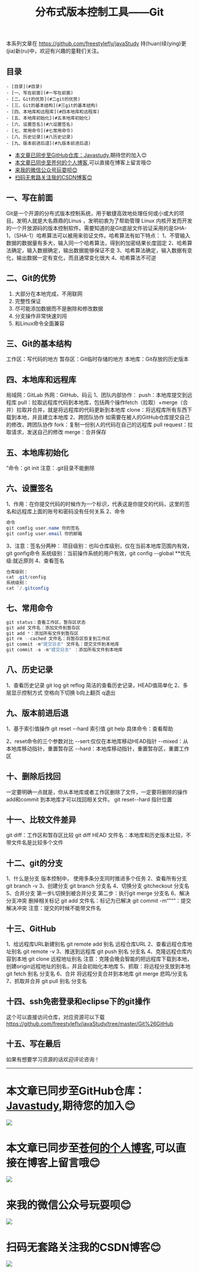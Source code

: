 ﻿---
layout: post
title: 分布式版本控制工具——Git
categories: Git和GitHub
description: 分布式版本控制工具——Git
keywords: Git,GitHub
---

本系列文章在 <https://github.com/freestylefly/javaStudy> 持(huan)续(ying)更(jia)新(ru)中，欢迎有兴趣的童鞋们关注。

## 目录

<!-- TOC -->

    - [目录](#目录)
    - [一、写在前面](#一写在前面)
    - [二、Git的优势](#二git的优势)
    - [三、Git的基本结构](#三git的基本结构)
    - [四、本地库和远程库](#四本地库和远程库)
    - [五、本地库初始化](#五本地库初始化)
    - [六、设置签名](#六设置签名)
    - [七、常用命令](#七常用命令)
    - [八、历史记录](#八历史记录)
    - [九、版本前进后退](#九版本前进后退)
- [本文章已同步至GitHub仓库：<a href="Javasthttps://github.com/freestylefly/javaStudyudy">Javastudy</a>,期待您的加入:blush:](#本文章已同步至github仓库a-hrefjavasthttpsgithubcomfreestyleflyjavastudyudyjavastudya期待您的加入blush)
- [本文章已同步至<a href="https://freestylefly.github.io/">苍何的个人博客</a>,可以直接在博客上留言哦:blush:](#本文章已同步至a-hrefhttpsfreestyleflygithubio苍何的个人博客a可以直接在博客上留言哦blush)
- [来我的微信公众号玩耍呗:blush:](#来我的微信公众号玩耍呗blush)
- [扫码无套路关注我的CSDN博客:blush:](#扫码无套路关注我的csdn博客blush)

<!-- /TOC -->

## 一、写在前面

Git是一个开源的分布式版本控制系统，用于敏捷高效地处理任何或小或大的项目。发明人就是大名鼎鼎的Linus ，发明初衷为了帮助管理 Linux 内核开发而开发的一个开放源码的版本控制软件。需要知道的是Git底层文件验证采用的是SHA-1，（SHA-1）哈希算法可以被用来验证文件。哈希算法有如下特点：
1、不管输入数据的数据量有多大，输入同一个哈希算法，得到的加密结果长度固定
2、哈希算法确定，输入数据确定，输出数据能够保证不变
3、哈希算法确定，输入数据有变化，输出数据一定有变化，而且通常变化很大
4、哈希算法不可逆
## 二、Git的优势

 1. 大部分在本地完成，不用联网
 2. 完整性保证
 3. 尽可能添加数据而不是删除和修改数据
 4. 分支操作非常快速刘闯
 5. 和Linux命令全面兼容
## 三、Git的基本结构
工作区：写代码的地方
暂存区：Git临时存储的地方
本地库：Git存放的历史版本
## 四、本地库和远程库
局域网：GitLab
外网：GitHub、码云
1、团队内部协作：
push：本地库提交到远程库
pull：拉取远程库代码到本地库，包括两个操作fetch（拉取）+merge（合并）拉取并合并，就是将远程库的代码更新到本地库
clone：将远程库所有东西下载到本地，并且建立本地库
2、跨团队协作
如需要在被人的GitHub仓库提交自己的修改，跨团队协作
fork：复制一份别人的代码在自己的远程库
pull request：拉取请求，发送自己的修改
merge：合并保存
## 五、本地库初始化
”命令：git init
注意：.git目录不能删除
## 六、设置签名
1、作用：在你提交代码的时候作为一个标识，代表这是你提交的代码，这里的签名和远程库上面的账号和密码没有任何关系
2、命令
```java
命令
git comfig user.name 你的签名
git config user.email 你的邮箱

```
3、注意：签名分两种：
项目级别：也叫仓库级别，仅在当前本地库范围内有效，git gonfig命令
系统级别：当前操作系统的用户有效，git config --global
**优先级:就近原则
4、查看签名

```java
仓库级别：
cat .git/config
系统级别：
cat `/.gitconfig
```
## 七、常用命令

```java
git status：查看工作区、暂存区状态
git add 文件名：添加文件到暂存区
git add *：添加所有文件到暂存区
git rm --cached 文件名：将暂存区恢复到工作区
git commit -m"提交日志" 文件名：提交文件到本地库
git commit -a -m"提交日志" ：添加所有文件到本地库

```
## 八、历史记录
1、查看历史记录
git log
git reflog 简洁的查看历史记录，HEAD值简单化
2、多层显示控制方式
空格向下切换
b向上翻页
q退出
## 九、版本前进后退
1、基于索引值操作
git reset --hard 索引值
git help 具体命令：查看帮助

 2、reset命令的三个参数对比
 --sert:仅仅在本地库移动HEAD指针
 --mixed：从本地库移动指针，重置暂存区
 --hard：本地库移动指针，重置暂存区，重置工作区
 ## 十、删除后找回
 一定要明确一点就是，你从本地库或者工作区删除了文件，一定要将删除的操作add和commit 到本地库才可以找回相关文件。
 git reset--hard 指针位置
 ## 十一、比较文件差异
 git diff：工作区和暂存区比较
 git diff HEAD 文件名：本地库和历史版本比较，不带文件名是比较多个文件
 ## 十二、git的分支
 1、什么是分支
 版本控制中， 使用多条分支同时推进多个任务
 2、查看所有分支
 git branch -v
 3、创建分支
 git branch 分支名
 4、切换分支
 gitcheckout 分支名
 5、合并分支
 第一步L切换到被合并分支
 第二步：执行git merge 分支名
 6、解决分支冲突
 删掉相关标记
 git add 文件名：标记为已解决
 git commit -m“”“”：提交解决冲突
 注意：提交的时候不能带文件名
 ## 十三、GitHub
 1、给远程库URL新建别名
 git remote add 别名 远程仓库URL
 2、查看远程仓库地址别名
 git remote -v
 3、推送到远程库
 git push 别名 分支名
 4、克隆远程仓库内容到本地
 git clone 远程地址别名
 注意：克隆会晚会智能的把远程库下载到本地，创建origin远程地址的别名，并且会初始化本地库
 5、抓取：将远程分支放到本地
 git fetch 别名 分支名
 6、合并
 将远程分支合并到本地库
 git merge 悲鸣/分支名
 7、抓取并合并
 git pull 别名 分支名
 ## 十四、ssh免密登录和eclipse下的git操作
 这个可以直接访问仓库，对应资源可以下载
 https://github.com/freestylefly/javaStudy/tree/master/Git%26GitHub
 ## 十五、写在最后
 如果有想要学习资源的话欢迎评论咨询！
 
------
# 本文章已同步至GitHub仓库：<a href="Javasthttps://github.com/freestylefly/javaStudyudy">Javastudy</a>,期待您的加入:blush:
<img src="http://pp8g2fyug.bkt.clouddn.com/github.jpg" width=""/>

# 本文章已同步至<a href="https://freestylefly.github.io/">苍何的个人博客</a>,可以直接在博客上留言哦:blush:
<img src="http://pp8g2fyug.bkt.clouddn.com/myblog..png" width=""/>

# 来我的微信公众号玩耍呗:blush:
<img src="http://pp8g2fyug.bkt.clouddn.com/weixingongzhonghao.jpg" width=""/>

# 扫码无套路关注我的CSDN博客:blush:
<img src="http://pp8g2fyug.bkt.clouddn.com/CSDN.png" width=""/>
